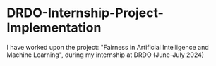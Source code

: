# DRDO-Internship-Project-Implementation
I have worked upon the project: "Fairness in Artificial Intelligence and Machine Learning", during my internship at DRDO (June-July 2024)
